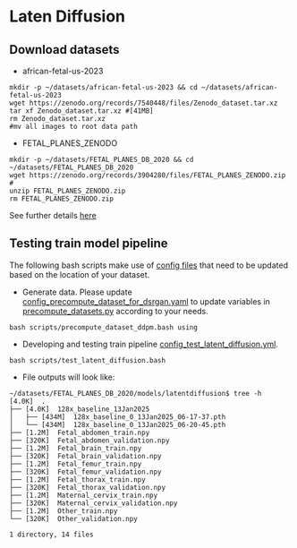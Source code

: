 # Laten Diffusion 

## Download datasets 
* african-fetal-us-2023
```
mkdir -p ~/datasets/african-fetal-us-2023 && cd ~/datasets/african-fetal-us-2023
wget https://zenodo.org/records/7540448/files/Zenodo_dataset.tar.xz
tar xf Zenodo_dataset.tar.xz #[41MB]
rm Zenodo_dataset.tar.xz
#mv all images to root data path
```
* FETAL_PLANES_ZENODO
```
mkdir -p ~/datasets/FETAL_PLANES_DB_2020 && cd ~/datasets/FETAL_PLANES_DB_2020
wget https://zenodo.org/records/3904280/files/FETAL_PLANES_ZENODO.zip #
unzip FETAL_PLANES_ZENODO.zip
rm FETAL_PLANES_ZENODO.zip
```
See further details [here](/data/datasets/)

## Testing train model pipeline
The following bash scripts make use of [config files](../configs/) that need to be updated based on the location of your dataset.

* Generate data. Please update [config_precompute_dataset_for_dsrgan.yaml](../configs/data/config_precompute_dataset_for_dsrgan.yaml) to update variables in [precompute_datasets.py](../../../src/xfetus/models/dsrgan/precompute_dataset.py) according to your needs.
```
bash scripts/precompute_dataset_ddpm.bash using   
```

* Developing and testing train pipeline [config_test_latent_diffusion.yml](../../../tests/config_test_latent_diffusion.yml).
```
bash scripts/test_latent_diffusion.bash
```

 * File outputs will look like:
 ```
~/datasets/FETAL_PLANES_DB_2020/models/latentdiffusion$ tree -h
[4.0K]  .
├── [4.0K]  128x_baseline_13Jan2025
│   ├── [434M]  128x_baseline_0_13Jan2025_06-17-37.pth
│   └── [434M]  128x_baseline_0_13Jan2025_06-20-45.pth
├── [1.2M]  Fetal_abdomen_train.npy
├── [320K]  Fetal_abdomen_validation.npy
├── [1.2M]  Fetal_brain_train.npy
├── [320K]  Fetal_brain_validation.npy
├── [1.2M]  Fetal_femur_train.npy
├── [320K]  Fetal_femur_validation.npy
├── [1.2M]  Fetal_thorax_train.npy
├── [320K]  Fetal_thorax_validation.npy
├── [1.2M]  Maternal_cervix_train.npy
├── [320K]  Maternal_cervix_validation.npy
├── [1.2M]  Other_train.npy
└── [320K]  Other_validation.npy

1 directory, 14 files
 ```